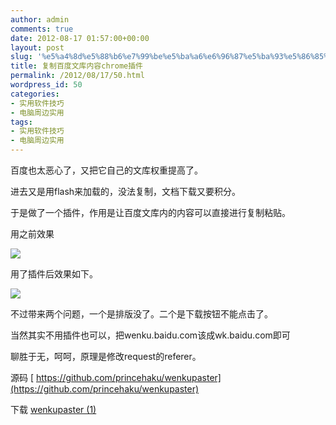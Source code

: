 ```yaml
---
author: admin
comments: true
date: 2012-08-17 01:57:00+00:00
layout: post
slug: '%e5%a4%8d%e5%88%b6%e7%99%be%e5%ba%a6%e6%96%87%e5%ba%93%e5%86%85%e5%ae%b9chrome%e6%8f%92%e4%bb%b6'
title: 复制百度文库内容chrome插件
permalink: /2012/08/17/50.html
wordpress_id: 50
categories:
- 实用软件技巧
- 电脑周边实用
tags:
- 实用软件技巧
- 电脑周边实用
---
```





百度也太恶心了，又把它自己的文库权重提高了。




进去又是用flash来加载的，没法复制，文档下载又要积分。




于是做了一个插件，作用是让百度文库内的内容可以直接进行复制粘贴。




用之前效果




[![](http://akmumu-wordpress.stor.sinaapp.com/wp-content/uploads/pic/other_site/3haku_net_20120807231338.png)](http://akmumu-wordpress.stor.sinaapp.com/wp-content/uploads/pic/other_site/3haku_net_20120807231338.png)




用了插件后效果如下。




[![](http://akmumu-wordpress.stor.sinaapp.com/wp-content/uploads/pic/other_site/3haku_net_af_20120807231314.png)](http://akmumu-wordpress.stor.sinaapp.com/wp-content/uploads/pic/other_site/3haku_net_af_20120807231314.png)




不过带来两个问题，一个是排版没了。二个是下载按钮不能点击了。




当然其实不用插件也可以，把wenku.baidu.com该成wk.baidu.com即可




聊胜于无，呵呵，原理是修改request的referer。




源码 [
https://github.com/princehaku/wenkupaster](https://github.com/princehaku/wenkupaster)




下载 [
wenkupaster (1)](http://3haku.net/wp-content/plugins/download-monitor/download.php?id=44)



